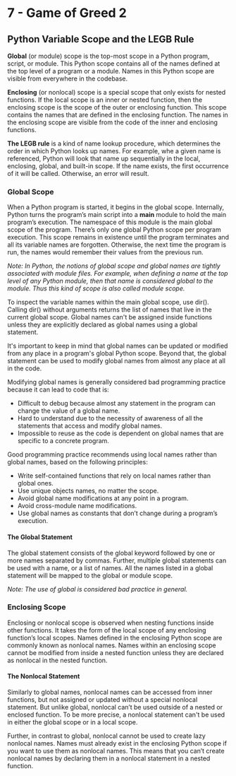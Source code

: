 # 7 - Game of Greed 2

## Python Variable Scope and the LEGB Rule

**Global** (or module) scope is the top-most scope in a Python program, script, or module. This Python scope contains all of the names defined at the top level of a program or a module. Names in this Python scope are visible from everywhere in the codebase.

**Enclosing** (or nonlocal) scope is a special scope that only exists for nested functions. If the local scope is an inner or nested function, then the enclosing scope is the scope of the outer or enclosing function. This scope contains the names that are defined in the enclosing function. The names in the enclosing scope are visible from the code of the inner and enclosing functions.

**The LEGB rule** is a kind of name lookup procedure, which determines the order in which Python looks up names. For example, whe a given name is referenced, Python will look that name up sequentially in the local, enclosing, global, and built-in scope. If the name exists, the first occurrence of it will be called. Otherwise, an error will result.

### Global Scope

When a Python program is started, it begins in the global scope. Internally, Python turns the program’s main script into a __main__ module to hold the main program’s execution. The namespace of this module is the main global scope of the program. There’s only one global Python scope per program execution. This scope remains in existence until the program terminates and all its variable names are forgotten. Otherwise, the next time the program is run, the names would remember their values from the previous run.

_Note: In Python, the notions of global scope and global names are tightly associated with module files. For example, when defining a name at the top level of any Python module, then that name is considered global to the module. Thus this kind of scope is also called module scope._

To inspect the variable names within the main global scope, use dir(). Calling dir() without arguments returns the list of names that live in the current global scope. Global names can't be assigned inside functions unless they are explicitly declared as global names using a global statement.

It's important to keep in mind that global names can be updated or modified from any place in a program's global Python scope. Beyond that, the global statement can be used to modify global names from almost any place at all in the code.

Modifying global names is generally considered bad programming practice because it can lead to code that is:

- Difficult to debug because almost any statement in the program can change the value of a global name.
- Hard to understand due to the necessity of awareness of all the statements that access and modify global names.
- Impossible to reuse as the code is dependent on global names that are specific to a concrete program.

Good programming practice recommends using local names rather than global names, based on the following principles:

- Write self-contained functions that rely on local names rather than global ones.
- Use unique objects names, no matter the scope.
- Avoid global name modifications at any point in a program.
- Avoid cross-module name modifications.
- Use global names as constants that don’t change during a program’s execution.

#### The Global Statement

The global statement consists of the global keyword followed by one or more names separated by commas. Further, multiple global statements can be used with a name, or a list of names. All the names listed in a global statement will be mapped to the global or module scope.

_Note: The use of global is considered bad practice in general._

### Enclosing Scope

Enclosing or nonlocal scope is observed when nesting functions inside other functions. It takes the form of the local scope of any enclosing function’s local scopes. Names defined in the enclosing Python scope are commonly known as nonlocal names. Names within an enclosing scope cannot be modified from inside a nested function unless they are declared as nonlocal in the nested function.

#### The Nonlocal Statement

Similarly to global names, nonlocal names can be accessed from inner functions, but not assigned or updated without a special nonlocal statement. But unlike global, nonlocal can’t be used outside of a nested or enclosed function. To be more precise, a nonlocal statement can't be used in either the global scope or in a local scope.

Further, in contrast to global, nonlocal cannot be used to create lazy nonlocal names. Names must already exist in the enclosing Python scope if you want to use them as nonlocal names. This means that you can’t create nonlocal names by declaring them in a nonlocal statement in a nested function.
